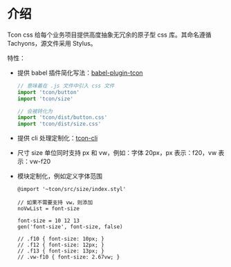 # 介绍

Tcon css 给每个业务项目提供高度抽象无冗余的原子型 css 库。其命名遵循 Tachyons，源文件采用 Stylus。

特性：

- 提供 babel 插件简化写法：[babel-plugin-tcon](https://github.com/visualization-page/babel-plugin-tcon)
  ```js
  // 意味着在 .js 文件中引入 css 文件
  import 'tcon/button'
  import 'tcon/size'

  // 会被转化为
  import 'tcon/dist/button.css'
  import 'tcon/dist/size.css'
  ```

- 提供 cli 处理定制化：[tcon-cli](https://github.com/visualization-page/tcon-cli) 

- 尺寸 size 单位同时支持 px 和 vw，例如：字体 20px，px 表示：f20，vw 表示：vw-f20

- 模块定制化，例如定义字体范围
  ```stylus
  @import '~tcon/src/size/index.styl'
  
  // 如果不需要支持 vw，则添加
  noVwList = font-size
  
  font-size = 10 12 13
  gen('font-size', font-size, false)

  // .f10 { font-size: 10px; }
  // .f12 { font-size: 12px; }
  // .f13 { font-size: 13px; }
  // .vw-f10 { font-size: 2.67vw; }
  ```
